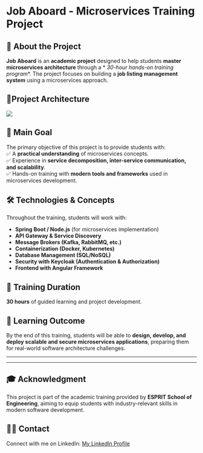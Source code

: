 # Job Aboard - Microservices Training Project

## 📌 About the Project

**Job Aboard** is an **academic project** designed to help students **master microservices architecture** through a *
*30-hour hands-on training program**. The project focuses on building a **job listing management system** using a
microservices approach.

## 📌Project Architecture

![](https://github.com/badi3a/JobBoard_Microservice/blob/main/documentation/diag/microservices-global-architecture.drawio%20(2).png)

## 🎯 Main Goal

The primary objective of this project is to provide students with:  
✅ A **practical understanding** of microservices concepts.  
✅ Experience in **service decomposition, inter-service communication, and scalability**.  
✅ Hands-on training with **modern tools and frameworks** used in microservices development.

## 🛠️ Technologies & Concepts

Throughout the training, students will work with:

- **Spring Boot / Node.js** (for microservices implementation)
- **API Gateway & Service Discovery**
- **Message Brokers (Kafka, RabbitMQ, etc.)**
- **Containerization (Docker, Kubernetes)**
- **Database Management (SQL/NoSQL)**
- **Security with Keycloak (Authentication & Authorization)**
- **Frontend with Angular Framework**

## 📅 Training Duration

**30 hours** of guided learning and project development.

## 🚀 Learning Outcome

By the end of this training, students will be able to **design, develop, and deploy scalable and secure microservices
applications**, preparing them for real-world software architecture challenges.

---
---  

## 🎓 Acknowledgment

This project is part of the academic training provided by **ESPRIT School of Engineering**, aiming to equip students
with industry-relevant skills in modern software development.

## 👨‍🏫 Contact

Connect with me on LinkedIn: [My LinkedIn Profile](https://www.linkedin.com/in/badiabouhdid/)


